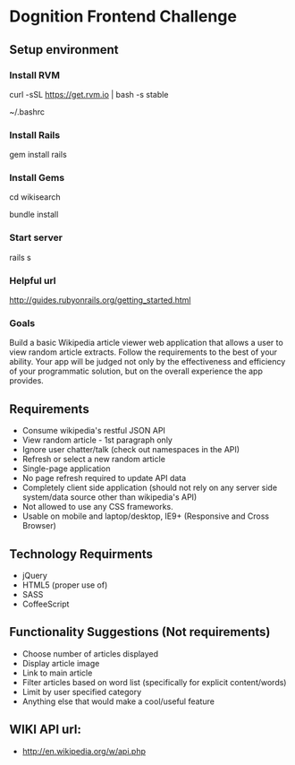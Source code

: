 # Dognition Frontend Challenge

## Setup environment

### Install RVM

curl -sSL https://get.rvm.io | bash -s stable

~/.bashrc

### Install Rails

gem install rails

### Install Gems

cd wikisearch

bundle install

### Start server

rails s

### Helpful url

http://guides.rubyonrails.org/getting_started.html


### Goals

Build a basic Wikipedia article viewer web application that allows a user to view random article extracts. Follow the requirements to the best of your ability. Your app will be judged not only by the effectiveness and efficiency of your programmatic solution, but on the overall experience the app provides.

## Requirements
- Consume wikipedia's restful JSON API
- View random article - 1st paragraph only
- Ignore user chatter/talk (check out namespaces in the API)
- Refresh or select a new random article
- Single-page application
- No page refresh required to update API data
- Completely client side application (should not rely on any server side system/data source other than wikipedia's API)
- Not allowed to use any CSS frameworks.
- Usable on mobile and laptop/desktop, IE9+ (Responsive and Cross Browser)

## Technology Requirments
- jQuery
- HTML5 (proper use of)
- SASS
- CoffeeScript

## Functionality Suggestions (Not requirements)
- Choose number of articles displayed
- Display article image
- Link to main article
- Filter articles based on word list (specifically for explicit content/words)
- Limit by user specified category
- Anything else that would make a cool/useful feature

## WIKI API url:
- http://en.wikipedia.org/w/api.php